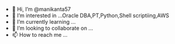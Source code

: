 - 👋 Hi, I’m @manikanta57
- 👀 I’m interested in ...Oracle DBA,PT,Python,Shell scriptiing,AWS
- 🌱 I’m currently learning ...
- 💞️ I’m looking to collaborate on ...
- 📫 How to reach me ...

<!---
manikanta57/manikanta57 is a ✨ special ✨ repository because its `README.md` (this file) appears on your GitHub profile.
You can click the Preview link to take a look at your changes.
--->
